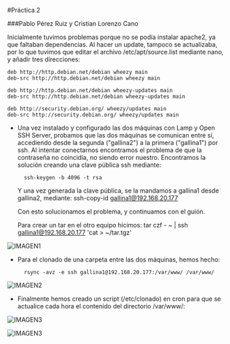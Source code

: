 #Práctica 2

###Pablo Pérez Ruiz y Cristian Lorenzo Cano

Inicialmente tuvimos problemas porque no se podía instalar apache2, ya que faltaban dependencias. Al hacer un update, tampoco se actualizaba, por lo que tuvimos que editar el archivo /etc/apt/source.list mediante nano, y añadir tres direcciones:

```
deb http://http.debian.net/debian wheezy main
deb-src http://http.debian.net/debian wheezy main

deb http://http.debian.net/debian wheezy-updates main
deb-src http://http.debian.net/debian wheezy-updates main

deb http://security.debian.org/ wheezy/updates main
deb-src http://security.debian.org/ wheezy/updates main
```

* Una vez instalado y configurado las dos máquinas con Lamp y Open SSH Server, probamos que las dos máquinas se comunican entre sí, accediendo desde la segunda ("gallina2") a la primera ("gallina1") por ssh. Al intentar conectarnos encontramos el problema de que la contraseña no coincidía, no siendo error nuestro. Encontramos la solución creando una clave pública ssh mediante:

 		ssh-keygen -b 4096 -t rsa

	Y una vez generada la clave pública, se la mandamos a gallina1 desde gallina2, mediante:
    	ssh-copy-id gallina1@192.168.20.177

	Con esto solucionamos el problema, y continuamos con el guión.

	Para crear un tar en el otro equipo hicimos:
    	tar czf - ~ | ssh gallina1@192.168.20.177 'cat > ~/tar.tgz'

![IMAGEN1](http://i62.tinypic.com/11lju2o.jpg)

* Para el clonado de una carpeta entre las dos máquinas, hemos hecho:

		rsync -avz -e ssh gallina1@192.168.20.177:/var/www/ /var/www/

![IMAGEN2](http://i62.tinypic.com/11kihk8.jpg)

* Finalmente hemos creado un script (/etc/clonado) en cron para que se actualice cada hora el contenido del directorio /var/www/:

![IMAGEN3](http://i59.tinypic.com/2j4sdfm.jpg)


![IMAGEN3](http://i60.tinypic.com/x0zdrr.jpg)

